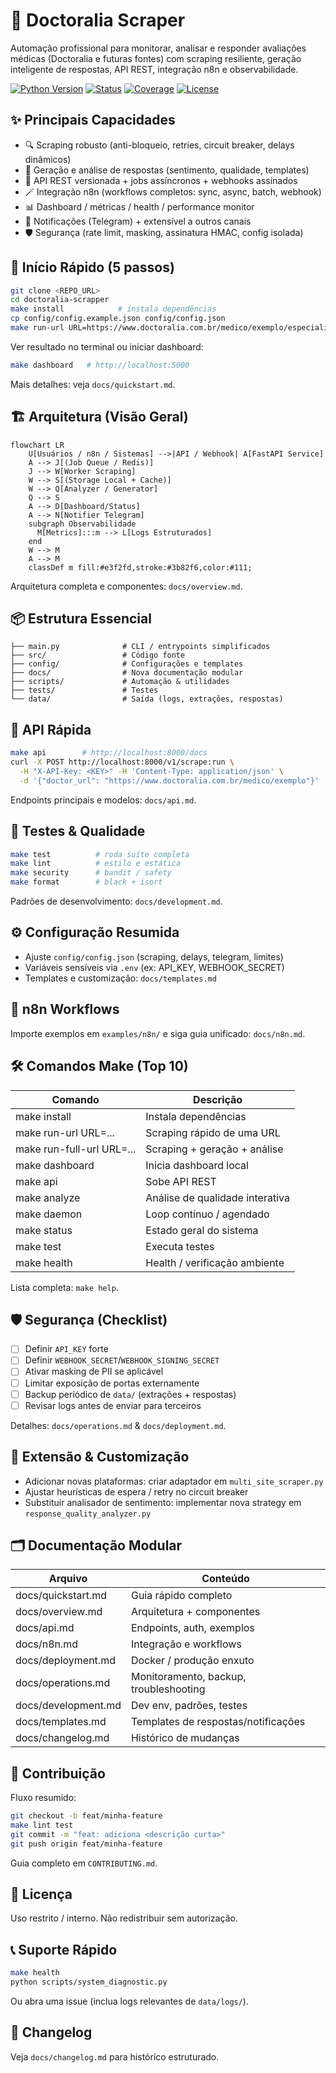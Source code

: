 # 🏥 Doctoralia Scraper

Automação profissional para monitorar, analisar e responder avaliações médicas (Doctoralia e futuras fontes) com scraping resiliente, geração inteligente de respostas, API REST, integração n8n e observabilidade.

[![Python Version](https://img.shields.io/badge/python-3.10+-blue.svg)](https://python.org) [![Status](https://img.shields.io/badge/status-ativo-success.svg)](#-%EF%B8%8F-comandos-make-top-10) [![Coverage](https://img.shields.io/badge/tests-%E2%89%A585%25-yellow.svg)](#-%F0%9F%A7%AA-testes--qualidade) [![License](https://img.shields.io/badge/license-Privado-red.svg)](LICENSE.md)

## ✨ Principais Capacidades

- 🔍 Scraping robusto (anti-bloqueio, retries, circuit breaker, delays dinâmicos)
- 🤖 Geração e análise de respostas (sentimento, qualidade, templates)
- 📡 API REST versionada + jobs assíncronos + webhooks assinados
- 🪄 Integração n8n (workflows completos: sync, async, batch, webhook)
- 📊 Dashboard / métricas / health / performance monitor
- 📱 Notificações (Telegram) + extensível a outros canais
- 🛡️ Segurança (rate limit, masking, assinatura HMAC, config isolada)

## 🚀 Início Rápido (5 passos)

```bash
git clone <REPO_URL>
cd doctoralia-scrapper
make install            # instala dependências
cp config/config.example.json config/config.json
make run-url URL=https://www.doctoralia.com.br/medico/exemplo/especialidade/cidade
```

Ver resultado no terminal ou iniciar dashboard:

```bash
make dashboard   # http://localhost:5000
```

Mais detalhes: veja `docs/quickstart.md`.

## 🏗️ Arquitetura (Visão Geral)

```mermaid
flowchart LR
    U[Usuários / n8n / Sistemas] -->|API / Webhook| A[FastAPI Service]
    A --> J[(Job Queue / Redis)]
    J --> W[Worker Scraping]
    W --> S[(Storage Local + Cache)]
    W --> Q[Analyzer / Generator]
    Q --> S
    A --> D[Dashboard/Status]
    A --> N[Notifier Telegram]
    subgraph Observabilidade
      M[Metrics]:::m --> L[Logs Estruturados]
    end
    W --> M
    A --> M
    classDef m fill:#e3f2fd,stroke:#3b82f6,color:#111;
```

Arquitetura completa e componentes: `docs/overview.md`.

## 📦 Estrutura Essencial

```text
├── main.py              # CLI / entrypoints simplificados
├── src/                 # Código fonte
├── config/              # Configurações e templates
├── docs/                # Nova documentação modular
├── scripts/             # Automação & utilidades
├── tests/               # Testes
└── data/                # Saída (logs, extrações, respostas)
```

## 🔌 API Rápida

```bash
make api        # http://localhost:8000/docs
curl -X POST http://localhost:8000/v1/scrape:run \
  -H "X-API-Key: <KEY>" -H 'Content-Type: application/json' \
  -d '{"doctor_url": "https://www.doctoralia.com.br/medico/exemplo"}'
```

Endpoints principais e modelos: `docs/api.md`.

## 🧪 Testes & Qualidade

```bash
make test          # roda suíte completa
make lint          # estilo e estática
make security      # bandit / safety
make format        # black + isort
```

Padrões de desenvolvimento: `docs/development.md`.

## ⚙️ Configuração Resumida

- Ajuste `config/config.json` (scraping, delays, telegram, limites)
- Variáveis sensíveis via `.env` (ex: API_KEY, WEBHOOK_SECRET)
- Templates e customização: `docs/templates.md`

## 📡 n8n Workflows

Importe exemplos em `examples/n8n/` e siga guia unificado: `docs/n8n.md`.

## 🛠️ Comandos Make (Top 10)

| Comando | Descrição |
|---------|-----------|
| make install | Instala dependências |
| make run-url URL=... | Scraping rápido de uma URL |
| make run-full-url URL=... | Scraping + geração + análise |
| make dashboard | Inicia dashboard local |
| make api | Sobe API REST |
| make analyze | Análise de qualidade interativa |
| make daemon | Loop contínuo / agendado |
| make status | Estado geral do sistema |
| make test | Executa testes |
| make health | Health / verificação ambiente |

Lista completa: `make help`.

## 🛡️ Segurança (Checklist)

- [ ] Definir `API_KEY` forte
- [ ] Definir `WEBHOOK_SECRET`/`WEBHOOK_SIGNING_SECRET`
- [ ] Ativar masking de PII se aplicável
- [ ] Limitar exposição de portas externamente
- [ ] Backup periódico de `data/` (extrações + respostas)
- [ ] Revisar logs antes de enviar para terceiros

Detalhes: `docs/operations.md` & `docs/deployment.md`.

## 🧩 Extensão & Customização

- Adicionar novas plataformas: criar adaptador em `multi_site_scraper.py`
- Ajustar heurísticas de espera / retry no circuit breaker
- Substituir analisador de sentimento: implementar nova strategy em `response_quality_analyzer.py`

## 🗂️ Documentação Modular

| Arquivo | Conteúdo |
|---------|----------|
| docs/quickstart.md | Guia rápido completo |
| docs/overview.md | Arquitetura + componentes |
| docs/api.md | Endpoints, auth, exemplos |
| docs/n8n.md | Integração e workflows |
| docs/deployment.md | Docker / produção enxuto |
| docs/operations.md | Monitoramento, backup, troubleshooting |
| docs/development.md | Dev env, padrões, testes |
| docs/templates.md | Templates de respostas/notificações |
| docs/changelog.md | Histórico de mudanças |

## 🤝 Contribuição

Fluxo resumido:

```bash
git checkout -b feat/minha-feature
make lint test
git commit -m "feat: adiciona <descrição curta>"
git push origin feat/minha-feature
```

Guia completo em `CONTRIBUTING.md`.

## 📄 Licença

Uso restrito / interno. Não redistribuir sem autorização.

## 📞 Suporte Rápido

```bash
make health
python scripts/system_diagnostic.py
```

Ou abra uma issue (inclua logs relevantes de `data/logs/`).

## 📆 Changelog

Veja `docs/changelog.md` para histórico estruturado.
